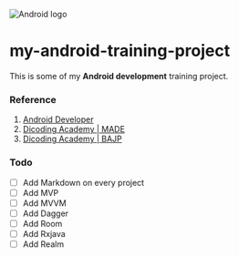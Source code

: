 ![Android logo](https://upload.wikimedia.org/wikipedia/commons/3/3b/Android_new_logo_2019.svg)
# my-android-training-project
This is some of my __Android development__ training project.
### Reference
1. [Android Developer](https://developer.android.com/ "Android Developer")
2. [Dicoding Academy | MADE](https://www.dicoding.com/academies/14 "Belajar Fundamental Aplikasi Android" )
3. [Dicoding Academy | BAJP](https://www.dicoding.com/academies/14 "Belajar Android Jetpack Pro" )
### Todo
- [ ] Add Markdown on every project
- [ ] Add MVP
- [ ] Add MVVM
- [ ] Add Dagger
- [ ] Add Room
- [ ] Add Rxjava
- [ ] Add Realm
